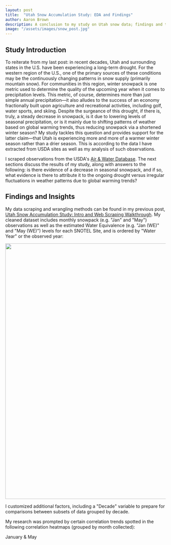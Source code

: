 ```yaml
---
layout: post
title:  "Utah Snow Accumulation Study: EDA and Findings"
author: Aaron Brown
description: A conclusion to my study on Utah snow data; findings and takeaways.
image: "/assets/images/snow_post.jpg"
--- 
```


## Study Introduction

To reiterate from my last post: in recent decades, Utah and surrounding states in the U.S. have been experiencing a long-term drought. For the western region of the U.S., one of the primary sources of these conditions may be the continuously changing patterns in snow supply (primarily mountain snow). For communities in this region, winter snowpack is one metric used to determine the quality of the upcoming year when it comes to precipitation levels. This metric, of course, determines more than just simple annual precipitation—it also alludes to the success of an economy fractionally built upon agriculture and recreational activities, including golf, water sports, and skiing. Despite the surgeance of this drought, if there is, truly, a steady decrease in snowpack, is it due to lowering levels of seasonal precipitation, or is it mainly due to shifting patterns of weather based on global warming trends, thus reducing snowpack via a shortened winter season? My study tackles this question and provides support for the latter claim—that Utah is experiencing more and more of a warmer winter season rather than a drier season. This is according to the data I have extracted from USDA sites as well as my analysis of such observations.

I scraped observations from the USDA's [Air & Water Database](https://wcc.sc.egov.usda.gov/nwcc/snow-course-sites.jsp?state=UT). The next sections discuss the results of my study, along with answers to the following: is there evidence of a decrease in seasonal snowpack, and if so, what evidence is there to attribute it to the ongoing drought versus irregular fluctuations in weather patterns due to global warming trends?


## Findings and Insights

My data scraping and wrangling methods can be found in my previous post, [Utah Snow Accumulation Study: Intro and Web Scraping Walkthrough](https://aajb99.github.io/2023/11/14/proj-p1.html). My cleaned dataset includes monthly snowpack (e.g. "Jan" and "May") observations as well as the estimated Water Equivalence (e.g. "Jan (WE)" and "May (WE)") levels for each SNOTEL Site, and is ordered by "Water Year" or the observed year:

<img src="{{site.url}}/{{site.baseurl}}/assets/images/site_snow_dataset.png" alt="" style="width:800px;"/>

I customized additional factors, including a "Decade" variable to prepare for comparisons between subsets of data grouped by decade.

My research was prompted by certain correlation trends spotted in the following correlation heatmaps (grouped by month collected):

January & May
<head>
    <meta charset="UTF-8">
    <meta name="viewport" content="width=device-width, initial-scale=1.0">
    <style>
        .image-container {
            display: inline-block; /* or use "flex" for a flexible layout */
            margin-right: 5px; /* Optional margin between images */
            margin-bottom: 20px; /* bottom margins */
        }

        img {
            width: 410px; /* Set the width of your images */
            height: auto; /* Maintain aspect ratio */
        }
    </style>
    <title>Side-by-Side Images</title>
</head>
<body>
    <div class='image-container'>
        <img src="{{site.url}}/{{site.baseurl}}/assets/images/snowcorr1.png" alt="">
    </div>
    <div class='image-container'>
        <img src="{{site.url}}/{{site.baseurl}}/assets/images/snowcorr2.png" alt="">
    </div>
</body>

The heatmaps depict a general trend of decreasing correlation between the monthly snowpack/water equivalent factors with factors of time, including decade, water year, and year installed (see [Dashboard](https://aajb99-utah-snow-accumulation.streamlit.app/) for other months). It may be interpreted that as the months progress into the later season (Spring months), levels of snowpack gradually shrink at larger rates as the decade variable and other time factors increase. This will be explored further, but additional relationships must be analyzed, such as elevation and location (Lat/Lon) with snowpack—strong correlations here would prove difficult to isolate and analyze the relationship between snowpack and time variables.

Out of these potentially underlying factors of snowpack as time increases, I first took a look at the locations of these sites by year and by decade:

Year in Use (SNOTEL Sites)
<head>
    <meta charset="UTF-8">
    <meta name="viewport" content="width=device-width, initial-scale=1.0">
    <style>
        .image-container {
            display: inline-block; /* or use "flex" for a flexible layout */
            margin-right: 5px; /* Optional margin between images */
            margin-bottom: 10px; /* bottom margins */
        }

        img {
            width: 410px; /* Set the width of your images */
            height: auto; /* Maintain aspect ratio */
        }
    </style>
    <title>Side-by-Side Images</title>
</head>
<body>
    <div class='image-container'>
        <img src="{{site.url}}/{{site.baseurl}}/assets/images/site_map_y1.png" alt="">
    </div>
    <div class='image-container'>
        <img src="{{site.url}}/{{site.baseurl}}/assets/images/site_map_y2.png" alt="">
    </div>
</body>

Decade in Use (SNOTEL Sites)
<head>
    <meta charset="UTF-8">
    <meta name="viewport" content="width=device-width, initial-scale=1.0">
    <style>
        .image-container {
            display: inline-block; /* or use "flex" for a flexible layout */
            margin-right: 5px; /* Optional margin between images */
            margin-bottom: 20px; /* bottom margins */
        }

        img {
            width: 410px; /* Set the width of your images */
            height: auto; /* Maintain aspect ratio */
        }
    </style>
    <title>Side-by-Side Images</title>
</head>
<body>
    <div class='image-container'>
        <img src="{{site.url}}/{{site.baseurl}}/assets/images/site_map_dec1.png" alt="">
    </div>
    <div class='image-container'>
        <img src="{{site.url}}/{{site.baseurl}}/assets/images/site_map_dec2.png" alt="">
    </div>
</body>


The geo-scatterplots determine whether the SNOTEL Sites are evenly spread across the state—it is, more or less, a metric showing how well each year or decade "represents Utah". The above plots show the sites that are in use for the given year; for the decade of 1880, it is observed that from the first year, operating sites are fairly distributed throughout the state. This decade is perhaps the most lopsided, but from end-to-end, it represents the state overall (one reason for comparing data grouped by decade rather than by year). Additionally, I compared the decades of 1980 and 2020, where the purple indicates which sites were used in 1980, and red indicates the sites used in 2020—because of overlap, the second plot is employed to identify the sites from 1980 that were also used in 2020. The results show that these two decades are comparable in representing the state (decades in between show similar patterns). Also, for the 1980 decade, I included the years 1978 and 1979 which were the first years SNOTEL tech was used, and the 2020 decade includes years 2020-2023.

Having confirmed even location distribution for each decade, I then analyzed elevation to check if sites in each decade shared not just a similar two-dimensional location but also exhibited a consistent altitude pattern:

<img src="{{site.url}}/{{site.baseurl}}/assets/images/elev_hist.png" alt="" style="width:500px;"/>

This offers evidence that the elevation distribution for SNOTEL Sites is fairly consistent across decades. The correlation heatmaps further reveal that, while the relationship between elevation and installment year is somewhat discernible, elevation by decade (and elevation by observed year) is relatively miniscule, and arguably neutral.

The final check before comparing decade subsets by their snowpack levels involved confirming whether or not the relationship between snowpack/water equivalence and elevation was consistent for each month across different decades. If the regression slopes and patterns for the month of May were very different between decades, for example, it could raise concerns about the nature of snow across elevation levels changing for one decade compared to others—this may include changes in water content in snow at certain altitudes or in specific regions of Utah, etc. If it stays consistent, though, then the "snow type" (nature of water equivalence) is roughly the same across decades.

<img src="{{site.url}}/{{site.baseurl}}/assets/images/snow_scatter_matrix.png" alt="" style="width:500px;"/>

The scatterplot matrix depicts the regression slopes for each month as similar, and slope computations indicated that they are nearly equivalent. Thus, across decades, snowpack levels will indicate, more or less, the same relationship with water equivalence.

Lastly, I ran the following EDA models to determine the distributions of snowpack level based on certain decade subset combinations:

<head>
    <meta charset="UTF-8">
    <meta name="viewport" content="width=device-width, initial-scale=1.0">
    <style>
        .image-container {
            display: inline-block; /* or use "flex" for a flexible layout */
            margin-right: 1px; /* Optional margin between images */
            margin-bottom: 20px; /* bottom margins */
        }

        img {
            width: 410px; /* Set the width of your images */
            height: auto; /* Maintain aspect ratio */
        }
    </style>
    <title>Side-by-Side Images</title>
</head>
<body>
    <div class='image-container'>
        <img src="{{site.url}}/{{site.baseurl}}/assets/images/dec_dists_apr.png" alt="">
    </div>
    <div class='image-container'>
        <img src="{{site.url}}/{{site.baseurl}}/assets/images/decades_viol.png" alt="">
    </div>
</body>

The left figure is comparing the combined decades of 1980 and 1990 (1979-1999) to 2010 and 2020 (2010-2023)—basically the extremes of earlier decades to later decades. It is crucial to compare this plot (April) to the other months in order to analyze the overall trend (see [Dashboard](https://aajb99-utah-snow-accumulation.streamlit.app/)). It is observed that in the early season (January-February), the snowpack distribution for the later decades is centered around higher levels than the distribution for earlier decades. However, as the months progress into the later season (April-May), the distributions gradually switch, with the snowpack distribution for earlier decades seeing higher levels at its median. The right figure groups the data by individual decade (1980-2010), and then the snowpack distribution for each month is compared across these decades. It is evident that earlier months are more comparable across decades (although there are more extreme values in earlier decades), but as the season continues, later months see significant differences across decades.


## Key Takeaways and Final Thoughts

In comparing the snowpack distribution of earlier decades to later decades, I am visualizing the trend of decreasing correlation between observed snowpack and time factors (decade and water year) as depicted in the month-to-month correlation heatmaps. This suggests a "shortening winter season" trend in Utah over time. In other words, there is more evidence based on these results that the state is experiencing shorter winters—with spring months such as April and May seeing warming temperatures and thus more rain than snow—rather than drier winters. The reason for this is because, according to the snowpack levels observed in the early season (January and February), later decades are relatively fine, if not better, compared to earlier decades. The violin plot comparing individual decades also supports this claim, as we see that while extreme levels of snowpack are more prevalent in earlier decades, the median snowpack level for January and February is pretty much the same across all decades, if not greater in 2000 and 2010. In contrast, the later-season months of April and May have clearly seen an overall decrease in snowpack as time progresses. Thus, these results suggest that January and February consistently reach below freezing across decades. Hypothetically, if winter precipitation levels are generally the same, these earlier months will see similar patterns in snowpack. However, if the temperature is typically increasing at a faster rate in later years, the consistent patterns of precipitation will take the form of rain rather than snow in spring.

It is evident that Utah is experiencing a gradual decline in snow accumulation as the years pass, but there's not much support for the claim that this is due to the recent long-term drought. More than anything, this study suggests that the winter season is experiencing fluctuating weather patterns and temperature shifts due to global warming trends. I would encourage the USDA and Utah Division of Water Resources to look further into these patterns, along with monthly temperature and rain data. There is, clearly, a long-term drought occurring in the western US. But perhaps it's due more to drier summers, or maybe communities in Utah are more prepared to conserve water from mountain snow, rather than early-spring rainfall. It is possible to adapt to these weather changes, which is why it is so important that we improve our understanding of them.

## Links

[Dashboard](https://aajb99-utah-snow-accumulation.streamlit.app/)

[My Github Repository]('https://github.com/aajb99/stat386_project')

[Utah Snow Accumulation Study: Intro and Web Scraping Walkthrough](https://aajb99.github.io/2023/11/14/proj-p1.html) (first blog post)

[USDA Air & Water Database](https://wcc.sc.egov.usda.gov/nwcc/snow-course-sites.jsp?state=UT)

[SNOTEL Walkthrough](https://opensnow.com/news/post/snotel-explained)